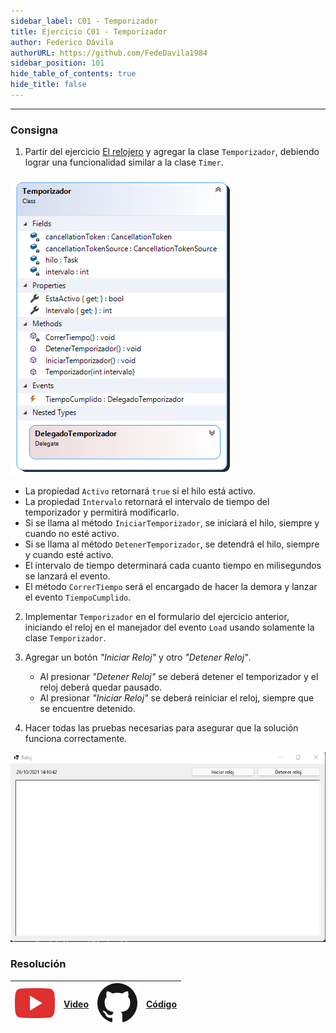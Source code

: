 ```yaml
---
sidebar_label: C01 - Temporizador
title: Ejercicio C01 - Temporizador
author: Federico Dávila
authorURL: https://github.com/FedeDavila1984
sidebar_position: 101
hide_table_of_contents: true
hide_title: false
---
```

---
### Consigna
1. Partir del ejercicio [El relojero](../../19-concurrencia/Ejercicios/I01-el-relojero.md) y agregar la clase `Temporizador`, debiendo lograr una funcionalidad similar a la clase `Timer`. 

![Diagrama de clases](/clases/20-eventos/ejercicios/Temporizador_Diagram.png)

* La propiedad `Activo` retornará `true` si el hilo está activo. 
* La propiedad `Intervalo` retornará el intervalo de tiempo del temporizador y permitirá modificarlo. 
* Si se llama al método `IniciarTemporizador`, se iniciará el hilo, siempre y cuando no esté activo. 
* Si se llama al método `DetenerTemporizador`, se detendrá el hilo, siempre y cuando esté activo.
* El intervalo de tiempo determinará cada cuanto tiempo en milisegundos se lanzará el evento.
* El método `CorrerTiempo` será el encargado de hacer la demora y lanzar el evento `TiempoCumplido`.

2. Implementar `Temporizador` en el formulario del ejercicio anterior, iniciando el reloj en el manejador del evento `Load` usando solamente la clase `Temporizador`. 

3. Agregar un botón *"Iniciar Reloj"* y otro *"Detener Reloj"*. 
   * Al presionar *"Detener Reloj"* se deberá detener el temporizador y el reloj deberá quedar pausado. 
   * Al presionar *"Iniciar Reloj"* se deberá reiniciar el reloj, siempre que se encuentre detenido. 

4. Hacer todas las pruebas necesarias para asegurar que la solución funciona correctamente.

![frmReloj](/clases/20-eventos/ejercicios/frmReloj.gif)

### Resolución
| ![img](/base/youtube.svg) | [Video](https://youtu.be/lvg4AL90cmc) | ![img](/base/github.svg) | [Código](https://github.com/codeutnfra/programacion_2_laboratorio_2/tree/master/Ejercicios_Resueltos/Clase_20/C01_Temporizador) |
| :-----------------------: | :---: | :----------------------: | :----: |

